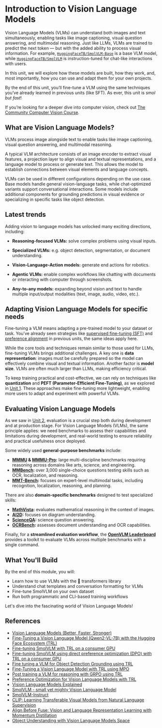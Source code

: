 # Introduction to Vision Language Models

Vision Language Models (VLMs) can understand both images and text simultaneously, enabling tasks like image captioning, visual question answering, and multimodal reasoning. Just like LLMs, VLMs are trained to predict the next token — but with the added ability to process visual information. For example, [`HuggingFaceTB/SmolVLM-Base`](https://huggingface.co/HuggingFaceTB/SmolVLM-Base) is a base VLM model, while [`HuggingFaceTB/SmolVLM`](https://huggingface.co/HuggingFaceTB/SmolVLM) is instruction-tuned for chat-like interactions with users.

In this unit, we will explore how these models are built, how they work, and, most importantly, how you can use and adapt them for your own projects.

<Tip>

By the end of this unit, you’ll fine-tune a VLM using the same techniques you’ve already learned in previous units (like SFT). As ever, this unit is *smol but fast*!

If you’re looking for a deeper dive into computer vision, check out [The Community Computer Vision Course](https://huggingface.co/learn/computer-vision-course).  

</Tip>

## What are Vision Language Models?

VLMs process image alongside text to enable tasks like image captioning, visual question answering, and multimodal reasoning.  

A typical VLM architecture consists of an image encoder to extract visual features, a projection layer to align visual and textual representations, and a language model to process or generate text. This allows the model to establish connections between visual elements and language concepts.

VLMs can be used in different configurations depending on the use case. Base models handle general vision-language tasks, while chat-optimized variants support conversational interactions. Some models include additional components for grounding predictions in visual evidence or specializing in specific tasks like object detection.

## Latest trends

Adding vision to language models has unlocked many exciting directions, including:

- **Reasoning-focused VLMs:** solve complex problems using visual inputs.
- **Specialized VLMs:** e.g. object detection, segmentation, or document understanding.
- **Vision-Language-Action models:** generate end actions for robotics.

- **Agentic VLMs:** enable complex workflows like chatting with documents or interacting with computer through screenshots.
- **Any-to-any models:** expanding beyond vision and text to handle multiple input/output modalities (text, image, audio, video, etc.).

## Adapting Vision Language Models for specific needs

Fine-tuning a VLM means adapting a pre-trained model to your dataset or task. You’ve already seen strategies like [supervised fine-tuning (SFT)](../unit1/1) and [preference alignment](../unit2/1) in previous units, the same ideas apply here.

While the core tools and techniques remain similar to those used for LLMs, fine-tuning VLMs brings additional challenges. A key one is **data representation**: images must be carefully prepared so the model can effectively combine visual and textual information. Another factor is **model size**. VLMs are often much larger than LLMs, making efficiency critical.  

To keep training practical and cost-effective, we can rely on techniques like **quantization** and **PEFT (Parameter-Efficient Fine-Tuning)**, as we explored in [Unit 1](../unit1/3a). These approaches make fine-tuning more lightweight, enabling more users to adapt and experiment with powerful VLMs.

## Evaluating Vision Language Models

As we saw in [Unit 2](../unit2/1), evaluation is a crucial step both during development and at production stage.
For Vision Language Models (VLMs), the same principle applies: we need benchmarks to assess their capabilities and limitations during development, and real-world testing to ensure reliability and practical usefulness once deployed.

Some widely used **general-purpose benchmarks** include:

- **[MMMU](https://huggingface.co/datasets/MMMU/MMMU) & [MMMU-Pro](https://huggingface.co/datasets/MMMU/MMMU_Pro):** large multi-discipline benchmarks requiring reasoning across domains like arts, science, and engineering.
- **[MMBench](https://huggingface.co/spaces/opencompass/MMBench):** over 3,000 single-choice questions testing skills such as OCR, localization, and reasoning.
- **[MMT-Bench](https://huggingface.co/datasets/OpenGVLab/MMT-Bench):** focuses on expert-level multimodal tasks, including recognition, localization, reasoning, and planning.

There are also **domain-specific benchmarks** designed to test specialized skills:

- **[MathVista](https://huggingface.co/datasets/AI4Math/MathVista):** evaluates mathematical reasoning in the context of images.
- **[AI2D](https://huggingface.co/datasets/lmms-lab/ai2d):** focuses on diagram understanding.
- **[ScienceQA](https://huggingface.co/datasets/derek-thomas/ScienceQA):** science question answering.
- **[OCRBench](https://huggingface.co/datasets/ling99/OCRBench_v2):** assesses document understanding and OCR capabilities.

Finally, for a **streamlined evaluation workflow**, the **[OpenVLM Leaderboard](https://huggingface.co/spaces/opencompass/open_vlm_leaderboard)** provides a toolkit to evaluate VLMs across multiple benchmarks with a single command.

## What You'll Build

By the end of this module, you will:

- Learn how to use VLMs with the 🤗 transformers library
- Understand chat templates and conversation formatting for VLMs
- Fine-tune SmolVLM on your own dataset
- Run both programmatic and CLI-based training workflows

Let's dive into the fascinating world of Vision Language Models!

## References

- [Vision Language Models (Better, Faster, Stronger)](https://huggingface.co/blog/vlms-2025)
- [Fine-Tuning a Vision Language Model (Qwen2-VL-7B) with the Hugging Face Ecosystem (TRL)](https://huggingface.co/learn/cookbook/fine_tuning_vlm_trl)
- [Fine-tuning SmolVLM with TRL on a consumer GPU](https://huggingface.co/learn/cookbook/fine_tuning_smol_vlm_sft_trl)  
- [Fine-tuning SmolVLM using direct preference optimization (DPO) with TRL on a consumer GPU](https://huggingface.co/learn/cookbook/fine_tuning_vlm_dpo_smolvlm_instruct)
- [Fine tuning a VLM for Object Detection Grounding using TRL](https://huggingface.co/learn/cookbook/fine_tuning_vlm_object_detection_grounding)
- [Fine-Tuning a Vision Language Model with TRL using MPO](https://huggingface.co/learn/cookbook/fine_tuning_vlm_mpo)
- [Post training a VLM for reasoning with GRPO using TRL](https://huggingface.co/learn/cookbook/fine_tuning_vlm_grpo_trl)
- [Preference Optimization for Vision Language Models with TRL](https://huggingface.co/blog/dpo_vlm)
- [Vision Language Models Explained](https://huggingface.co/blog/vlms)
- [SmolVLM - small yet mighty Vision Language Model](https://huggingface.co/blog/smolvlm)  
- [SmolVLM-Instruct](https://huggingface.co/HuggingFaceTB/SmolVLM-Instruct)
- [CLIP: Learning Transferable Visual Models from Natural Language Supervision](https://arxiv.org/abs/2103.00020)  
- [Align Before Fuse: Vision and Language Representation Learning with Momentum Distillation](https://arxiv.org/abs/2107.07651)  
- [Object Understanding with Vision Language Models Space](https://huggingface.co/spaces/sergiopaniego/vlm_object_understanding)